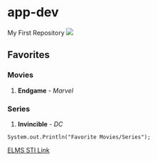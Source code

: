 # app-dev
My First Repository
![](https://miro.medium.com/v2/resize:fit:720/format:webp/1*6S1nFUgi_payS5Lxhtv05A.png)
## Favorites
### Movies
1. **Endgame** - *Marvel*
### Series
1. **Invincible** - *DC*

`System.out.Println("Favorite Movies/Series");`

[ELMS STI Link](https://www.google.com/search?sca_esv=588229662&q=whistle+song&tbm=isch&source=lnms&sa=X&ved=2ahUKEwjomLfT5PmCAxXXb2wGHbXSC1sQ0pQJegQIDBAB&biw=1366&bih=661#imgrc=7DY8zE7dEUyOaM)

